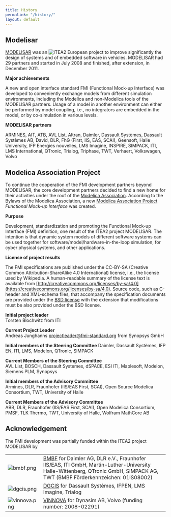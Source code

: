 ```yaml
---
title: History
permalink: "/history/"
layout: default
---
```


## Modelisar

[MODELISAR](https://itea3.org/project/modelisar.html) was an ![ITEA2](https://svn.fmi-standard.org/fmi/branches/public/img/itea2.png) European project to improve significantly the design of systems and of embedded software in vehicles.
MODELISAR had 29 partners and started in July 2008 and finished, after extension, in December 2011.

**Major achievements**

A new and open interface standard FMI (Functional Mock-up Interface) was developed to conveniently exchange models from different simulation environments, including the Modelica and non-Modelica tools of the MODELISAR partners.
Usage of a model in another environment can either be performed by model coupling, i.e., no integrators are embedded in the model, or by co-simulation in various levels.

**MODELISAR partners**

ARMINES, AIT, ATB, AVL List, Altran, Daimler, Dassault Systèmes, Dassault Systèmes AB, David, DLR, FhG (First, IIS,
EAS, SCAI), Geensoft, Halle University, IFP Energies nouvelles, LMS Imagine, INSPIRE, SIMPACK, ITI, LMS International,
QTronic, Trialog, Triphase, TWT, Verhaert, Volkswagen, Volvo

## Modelica Association Project

To continue the cooperation of the FMI development partners beyond MODELISAR, the core development partners decided to find a new home for their activities under the roof of the [Modelica Association](https://www.modelica.org/).
According to the Bylaws of the Modelica Association, a new [Modelica Association Project](https://modelica.org/projects) _Functional Mock-up Interface_ was created.

**Purpose**

Development, standardization and promoting the Functional Mock-up Interface (FMI) definition, one result of the ITEA2 project MODELISAR. The intention is that dynamic system models of different software systems can be used together for software/model/hardware-in-the-loop simulation, for cyber physical systems, and other applications.

**License of project results**

The FMI specifications are published under the CC-BY-SA (Creative Common Attribution-ShareAlike 4.0 International) license, i.e., the license used by Wikipedia. A human-readable summary of the license text is available from [http://creativecommons.org/licenses/by-sa/4.0](https://creativecommons.org/licenses/by-sa/4.0). Source code, such as C-header and XML-schema files, that accompany the specification documents are provided under the [BSD license](https://www.opensource.org/licenses/bsd-license.html) with the extension that modifications must be also provided under the BSD license.

**Initial project leader**  
Torsten Blochwitz from ITI

**Current Project Leader**  
Andreas Junghanns projectleader@fmi-standard.org from Synopsys GmbH

**Initial members of the Steering Committee**
Daimler, Dassault Systèmes, IFP EN, ITI, LMS, Modelon, QTronic, SIMPACK

**Current Members of the Steering Committee**  
AVL List, BOSCH, Dassault Systemes, dSPACE, ESI ITI, Maplesoft, Modelon, Siemens PLM, Synopsys

**Initial members of the Advisory Committee**  
Armines, DLR, Fraunhofer (IIS/EAS First, SCAI), Open Source Modelica Consortium, TWT, University of Halle

**Current Members of the Advisory Committee**  
ABB, DLR, Fraunhofer (IIS/EAS First, SCAI), Open Modelica Consortium, PMSF, TLK Thermo, TWT, University of Halle, Wolfram MathCore AB

## Acknowledgement

The FMI development was partially funded within the ITEA2 project MODELISAR by

<table class="table table-borderless">
  <tr>
    <td> <img src="https://svn.fmi-standard.org/fmi/branches/public/img/bmbf.png" alt="bmbf.png" title="bmbf.png" /> </td>
    <td> <a href="http://www.bmbf.de/en/index.php">BMBF</a> for Daimler AG, DLR e.V., Fraunhofer IIS/EAS, ITI GmbH, Martin-Luther-University Halle-Wittenberg, QTronic GmbH, SIMPACK AG, TWT (BMBF Förderkennzeichen: 01lS08002)
    </td>
  </tr>
  <tr>
    <td> <img src="https://svn.fmi-standard.org/fmi/branches/public/img/dgcis.png" alt="dgcis.png" title="dgcis.png" /></td>
    <td> <a href="http://www.industrie.gouv.fr/portail/une/dgcis.html">DGCIS</a> for Dassault Systèmes, IFPEN, LMS Imagine, Trialog</td>
  </tr>
  <tr>
    <td> <img src="https://svn.fmi-standard.org/fmi/branches/public/img/vinnova.png" alt="vinnova.png" title="vinnova.png" /></td>
    <td> <a href="http://www.vinnova.se/en/">VINNOVA</a> for Dynasim AB, Volvo (funding number: 2008-02291)</td>
  </tr>
</table>
